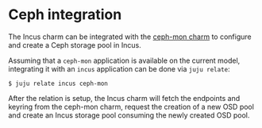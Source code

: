 # Ceph integration

The Incus charm can be integrated with the [ceph-mon charm](https://charmhub.io/ceph-mon) to configure and create a Ceph storage pool in Incus.

Assuming that a `ceph-mon` application is available on the current model, integrating it with an `incus` application can be done via `juju relate`:

```shell
$ juju relate incus ceph-mon
```

After the relation is setup, the Incus charm will fetch the endpoints and keyring from the ceph-mon charm, request the creation of a new OSD pool and create an Incus storage pool consuming the newly created OSD pool.
